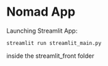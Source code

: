 # Nomad App

Launching Streamlit App:

```
streamlit run streamlit_main.py
```

inside the streamlit_front folder